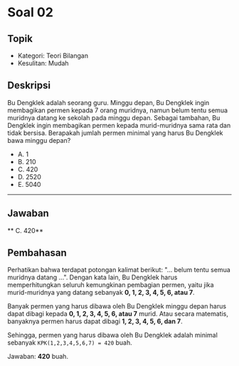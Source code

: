 # Soal 02

## Topik

* Kategori: Teori Bilangan
* Kesulitan: Mudah

## Deskripsi

Bu Dengklek adalah seorang guru. Minggu depan, Bu Dengklek ingin membagikan permen kepada 7 orang muridnya, namun belum tentu semua muridnya datang ke sekolah pada minggu depan.
Sebagai tambahan, Bu Dengklek ingin membagikan permen kepada murid-muridnya sama rata dan tidak bersisa. Berapakah jumlah permen minimal yang harus Bu Dengklek bawa minggu depan?

* A. 1
* B. 210
* C. 420
* D. 2520
* E. 5040

---

## Jawaban

** C. 420**

## Pembahasan

Perhatikan bahwa terdapat potongan kalimat berikut: "... belum tentu semua muridnya datang ...".
Dengan kata lain, Bu Dengklek harus memperhitungkan seluruh kemungkinan pembagian permen, yaitu jika murid-muridnya yang datang sebanyak **0, 1, 2, 3, 4, 5, 6, atau 7**.

Banyak permen yang harus dibawa oleh Bu Dengklek minggu depan harus dapat dibagi kepada **0, 1, 2, 3, 4, 5, 6, atau 7** murid. Atau secara matematis, banyaknya permen harus dapat dibagi **1, 2, 3, 4, 5, 6, dan 7**.

Sehingga, permen yang harus dibawa oleh Bu Dengklek adalah minimal sebanyak `KPK(1,2,3,4,5,6,7) = 420` buah.

Jawaban: **420** buah.
